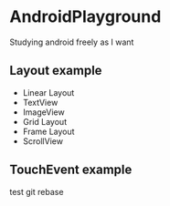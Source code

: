 # AndroidPlayground
Studying android freely as I want

## Layout example
- Linear Layout
- TextView
- ImageView
- Grid Layout
- Frame Layout
- ScrollView

## TouchEvent example
test git rebase
